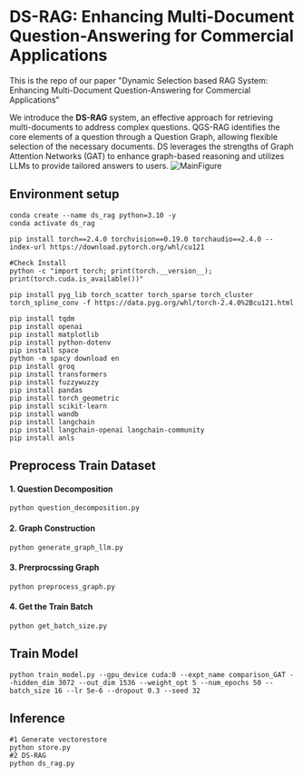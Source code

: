# DS-RAG: Enhancing Multi-Document Question-Answering for Commercial Applications
This is the repo of our paper "Dynamic Selection based RAG System: Enhancing Multi-Document Question-Answering for Commercial Applications"

We introduce the **DS-RAG** system, an effective approach for retrieving multi-documents to address complex questions. QGS-RAG identifies the core elements of a question through a Question Graph, allowing flexible selection of the necessary documents. DS leverages the strengths of Graph Attention Networks (GAT) to enhance graph-based reasoning and utilizes LLMs to provide tailored answers to users.
![MainFigure](./iamges/ds_rag_architecture.jpeg)



## Environment setup
```
conda create --name ds_rag python=3.10 -y
conda activate ds_rag

pip install torch==2.4.0 torchvision==0.19.0 torchaudio==2.4.0 --index-url https://download.pytorch.org/whl/cu121

#Check Install
python -c "import torch; print(torch.__version__); print(torch.cuda.is_available())"

pip install pyg_lib torch_scatter torch_sparse torch_cluster torch_spline_conv -f https://data.pyg.org/whl/torch-2.4.0%2Bcu121.html

pip install tqdm
pip install openai
pip install matplotlib
pip install python-dotenv
pip install space
python -m spacy download en
pip install groq
pip install transformers
pip install fuzzywuzzy
pip install pandas
pip install torch_geometric
pip install scikit-learn
pip install wandb
pip install langchain
pip install langchain-openai langchain-community
pip install anls
```

## Preprocess Train Dataset
#### 1. Question Decomposition

    python question_decomposition.py

#### 2. Graph Construction

    python generate_graph_llm.py

#### 3. Prerprocssing Graph

    python preprocess_graph.py

#### 4. Get the Train Batch

    python get_batch_size.py

## Train Model

    python train_model.py --gpu_device cuda:0 --expt_name comparison_GAT --hidden_dim 3072 --out_dim 1536 --weight_opt 5 --num_epochs 50 --batch_size 16 --lr 5e-6 --dropout 0.3 --seed 32

## Inference
    #1 Generate vectorestore
    python store.py
    #2 DS-RAG
    python ds_rag.py

